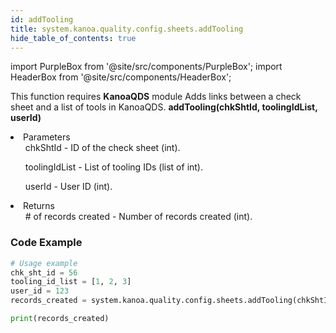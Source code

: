 ```yaml
---
id: addTooling
title: system.kanoa.quality.config.sheets.addTooling
hide_table_of_contents: true
---
```


import PurpleBox from '@site/src/components/PurpleBox';
import HeaderBox from '@site/src/components/HeaderBox';

<PurpleBox>This function requires <b>KanoaQDS</b> module</PurpleBox>
<HeaderBox header="Description">Adds links between a check sheet and a list of tools in KanoaQDS.</HeaderBox>
<HeaderBox header="Syntax">
    <b>addTooling(chkShtId, toolingIdList, userId)</b>
    <li> Parameters <br />
        <ul>chkShtId - ID of the check sheet (int).</ul>
        <ul>toolingIdList - List of tooling IDs (list of int).</ul>
        <ul>userId - User ID (int).</ul>
    </li>
    <li> Returns <br />
        <ul># of records created - Number of records created (int).</ul>
    </li>
</HeaderBox>

### Code Example
```python
# Usage example
chk_sht_id = 56
tooling_id_list = [1, 2, 3]
user_id = 123
records_created = system.kanoa.quality.config.sheets.addTooling(chkShtId=chk_sht_id, toolingIdList=tooling_id_list, userId=user_id)

print(records_created)